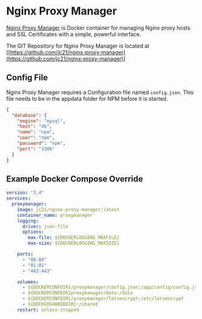 # Nginx Proxy Manager
[Nginx Proxy Manager](https://[https://nginxproxymanager.com/](https://nginxproxymanager.com/))  is  Docker container for managing Nginx proxy hosts and SSL Certificates with a simple, powerful interface.

The GIT Repository for Nginx Proxy Manager is located at [[https://github.com/jc21/nginx-proxy-manager](https://github.com/jc21/nginx-proxy-manager)]

## Config File
Nginx Proxy Manager requires a Configuration file named `config.json`. This file needs to be in the appdata folder for NPM before it is started.

```json
{
  "database": {
    "engine": "mysql",
    "host": "db",
    "name": "npm",
    "user": "npm",
    "password": "npm",
    "port": "3306"
  }
}
```
## Example Docker Compose Override

```yaml
version: "3.4"
services:
  proxymanager:
    image: jc21/nginx-proxy-manager:latest
    container_name: proxymanager
    logging:
      driver: json-file
      options:
        max-file: ${DOCKERLOGGING_MAXFILE}
        max-size: ${DOCKERLOGGING_MAXSIZE}

    ports:
      - "80:80"
      - "81:81"
      - "443:443"

    volumes:
      - ${DOCKERCONFDIR}/proxymanager/config.json:/app/config/config.json
      - ${DOCKERCONFDIR}proxymanager/data:/data
      - ${DOCKERCONFDIR}/proxymanager/letsencrypt:/etc/letsencrypt
      - ${DOCKERSHAREDDIR}:/shared
    restart: unless-stopped
```